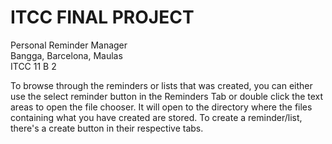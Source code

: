 # ITCC FINAL PROJECT

Personal Reminder Manager  
Bangga, Barcelona, Maulas  
ITCC 11 B 2  
  
To browse through the reminders or lists that was created, you can either use the select reminder button in the Reminders Tab or double click the text areas to open the file chooser. It will open to the directory where the files containing what you have created are stored. To create a reminder/list, there's a create button in their respective tabs.

